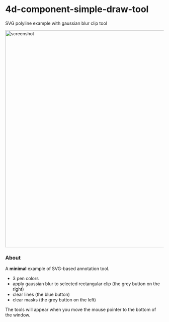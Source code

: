 # 4d-component-simple-draw-tool
SVG polyline example with gaussian blur clip tool

<img width="689" alt="screenshot" src="https://user-images.githubusercontent.com/1725068/131315598-5023f642-64c3-4036-b3c9-bffb6dbebb8c.png">

### About

A **minimal** example of SVG-based annotation tool.

* 3 pen colors 
* apply gaussian blur to selected rectangular clip (the grey button on the right)
* clear lines (the blue button)
* clear masks (the grey button on the left)

The tools will appear when you move the mouse pointer to the bottom of the window.
